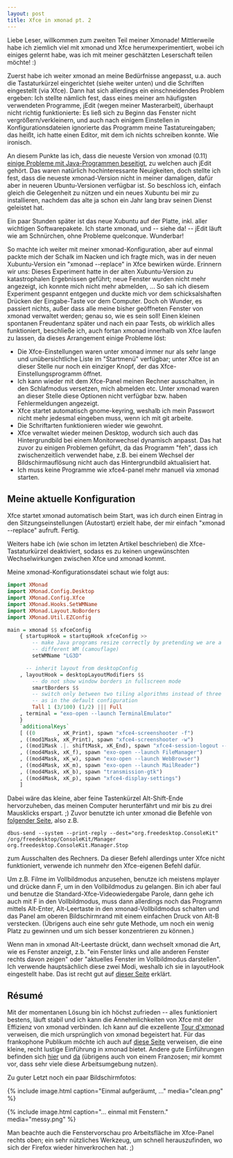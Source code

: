```yaml
---
layout: post
title: Xfce in xmonad pt. 2
---
```


Liebe Leser, willkommen zum zweiten Teil meiner Xmonade! Mittlerweile habe ich ziemlich viel mit xmonad und Xfce herumexperimentiert, wobei ich einiges gelernt habe, was ich mit meiner geschätzten Leserschaft teilen möchte! :)

Zuerst habe ich weiter xmonad an meine Bedürfnisse angepasst, u.a. auch die Tastaturkürzel eingerichtet (siehe weiter unten) und die Schriften eingestellt (via Xfce). Dann hat sich allerdings ein einschneidendes Problem ergeben: Ich stellte nämlich fest, dass eines meiner am häufigsten verwendeten Programme, jEdit (wegen meiner Masterarbeit), überhaupt nicht richtig funktionierte: Es ließ sich zu Beginn das Fenster nicht vergrößern/verkleinern, und auch nach einigem Einstellen in Konfigurationsdateien ignorierte das Programm meine Tastatureingaben; das heißt, ich hatte einen Editor, mit dem ich nichts schreiben konnte. Wie ironisch.

An diesem Punkte las ich, dass die neueste Version von xmonad (0.11) [einige Probleme mit Java-Programmen beseitigt](http://www.haskell.org/haskellwiki/Xmonad/Notable_changes_since_0.10), zu welchen auch jEdit gehört. Das waren natürlich hochinteressante Neuigkeiten, doch stellte ich fest, dass die neueste xmonad-Version nicht in meiner damaligen, dafür aber in neueren Ubuntu-Versionen verfügbar ist. So beschloss ich, einfach gleich die Gelegenheit zu nützen und ein neues Xubuntu bei mir zu installieren, nachdem das alte ja schon ein Jahr lang brav seinen Dienst geleistet hat.

Ein paar Stunden später ist das neue Xubuntu auf der Platte, inkl. aller wichtigen Softwarepakete. Ich starte xmonad, und -- siehe da! -- jEdit läuft wie am Schnürchen, ohne Probleme quelconque. Wunderbar!

So machte ich weiter mit meiner xmonad-Konfiguration, aber auf einmal packte mich der Schalk im Nacken und ich fragte mich, was in der neuen Xubuntu-Version ein "xmonad --replace" in Xfce bewirken würde. Erinnern wir uns: Dieses Experiment hatte in der alten Xubuntu-Version zu katastrophalen Ergebnissen geführt; neue Fenster wurden nicht mehr angezeigt, ich konnte mich nicht mehr abmelden, ... So sah ich diesem Experiment gespannt entgegen und duckte mich vor dem schicksalshaften Drücken der Eingabe-Taste vor dem Computer. Doch oh Wunder, es passiert nichts, außer dass alle meine bisher geöffneten Fenster von xmonad verwaltet werden; genau so, wie es sein soll! Einen kleinen spontanen Freudentanz später und nach ein paar Tests, ob wirklich alles funktioniert, beschließe ich, auch fortan xmonad innerhalb von Xfce laufen zu lassen, da dieses Arrangement einige Probleme löst:

- Die Xfce-Einstellungen waren unter xmonad immer nur als sehr lange und unübersichtliche Liste im "Startmenü" verfügbar; unter Xfce ist an dieser Stelle nur noch ein einziger Knopf, der das Xfce-Einstellungsprogramm öffnet.
- Ich kann wieder mit dem Xfce-Panel meinen Rechner ausschalten, in den Schlafmodus versetzen, mich abmelden etc. Unter xmonad waren an dieser Stelle diese Optionen nicht verfügbar bzw. haben Fehlermeldungen angezeigt.
- Xfce startet automatisch gnome-keyring, weshalb ich mein Passwort nicht mehr jedesmal eingeben muss, wenn ich mit git arbeite.
- Die Schriftarten funktionieren wieder wie gewohnt.
- Xfce verwaltet wieder meinen Desktop, wodurch sich auch das Hintergrundbild bei einem Monitorwechsel dynamisch anpasst. Das hat zuvor zu einigen Problemen geführt, da das Programm "feh", dass ich zwischenzeitlich verwendet habe, z.B. bei einem Wechsel der Bildschirmauflösung nicht auch das Hintergrundbild aktualisiert hat.
- Ich muss keine Programme wie xfce4-panel mehr manuell via xmonad starten.


Meine aktuelle Konfiguration
----------------------------

Xfce startet xmonad automatisch beim Start, was ich durch einen Eintrag in den Sitzungseinstellungen (Autostart) erzielt habe, der mir einfach "xmonad --replace" aufruft. Fertig.

Weiters habe ich (wie schon im letzten Artikel beschrieben) die Xfce-Tastaturkürzel deaktiviert, sodass es zu keinen ungewünschten Wechselwirkungen zwischen Xfce und xmonad kommt.

Meine xmonad-Konfigurationsdatei schaut wie folgt aus:

~~~ haskell
import XMonad
import XMonad.Config.Desktop
import XMonad.Config.Xfce
import XMonad.Hooks.SetWMName
import XMonad.Layout.NoBorders
import XMonad.Util.EZConfig

main = xmonad $$ xfceConfig
	{ startupHook = startupHook xfceConfig >>
	    -- make Java programs resize correctly by pretending we are a
	    -- different WM (camouflage)
	    setWMName "LG3D"

	  -- inherit layout from desktopConfig
	, layoutHook = desktopLayoutModifiers $$
	    -- do not show window borders in fullscreen mode
	    smartBorders $$
	    -- switch only between two tiling algorithms instead of three
	    -- as in the default configuration
	    Tall 1 (3/100) (1/2) ||| Full
	, terminal = "exo-open --launch TerminalEmulator"
	}
	`additionalKeys`
	[ ((0       , xK_Print), spawn "xfce4-screenshooter -f")
	, ((mod1Mask, xK_Print), spawn "xfce4-screenshooter -w")
	, ((mod1Mask .|. shiftMask, xK_End), spawn "xfce4-session-logout --halt")
	, ((mod4Mask, xK_f), spawn "exo-open --launch FileManager")
	, ((mod4Mask, xK_w), spawn "exo-open --launch WebBrowser")
	, ((mod4Mask, xK_m), spawn "exo-open --launch MailReader")
	, ((mod4Mask, xK_b), spawn "transmission-gtk")
	, ((mod4Mask, xK_p), spawn "xfce4-display-settings")
	]
~~~



Dabei wäre das kleine, aber feine Tastenkürzel Alt-Shift-Ende hervorzuheben, das meinen Computer herunterfährt und mir bis zu drei Mausklicks erspart. ;) Zuvor benutzte ich unter xmonad die Befehle von [folgender Seite](https://bbs.archlinux.org/viewtopic.php?id=127962), also z.B.

	dbus-send --system --print-reply --dest="org.freedesktop.ConsoleKit" /org/freedesktop/ConsoleKit/Manager org.freedesktop.ConsoleKit.Manager.Stop

zum Ausschalten des Rechners. Da dieser Befehl allerdings unter Xfce nicht funktioniert, verwende ich nunmehr den Xfce-eigenen Befehl dafür.

Um z.B. Filme im Vollbildmodus anzusehen, benutze ich meistens mplayer und drücke dann F, um in den Vollbildmodus zu gelangen. Bin ich aber faul und benutze die Standard-Xfce-Videowiedergabe Parole, dann gehe ich auch mit F in den Vollbildmodus, muss dann allerdings noch das Programm mittels Alt-Enter, Alt-Leertaste in den xmonad-Vollbildmodus schalten und das Panel am oberen Bildschirmrand mit einem einfachen Druck von Alt-B verstecken. (Übrigens auch eine sehr gute Methode, um noch ein wenig Platz zu gewinnen und um sich besser konzentrieren zu können.)

Wenn man in xmonad Alt-Leertaste drückt, dann wechselt xmonad die Art, wie es Fenster anzeigt, z.b. "ein Fenster links und alle anderen Fenster rechts davon zeigen" oder "aktuelles Fenster im Vollbildmodus darstellen". Ich verwende hauptsächlich diese zwei Modi, weshalb ich sie in layoutHook eingestellt habe. Das ist recht gut auf [dieser Seite](http://xmonad.org/xmonad-docs/xmonad-contrib/XMonad-Config-Desktop.html) erklärt.


Résumé
------

Mit der momentanen Lösung bin ich höchst zufrieden -- alles funktioniert bestens, läuft stabil und ich kann die Annehmlichkeiten von Xfce mit der Effizienz von xmonad verbinden. Ich kann auf die exzellente [Tour d'xmonad][Tour] verweisen, die mich ursprünglich von xmonad begeistert hat. Für das frankophone Publikum möchte ich auch auf [diese Seite](http://blog.fedora-fr.org/metal3d/post/Xmonad,-le-bureau-productif-orient%C3%A9-terminal) verweisen, die eine kleine, recht lustige Einführung in xmonad bietet. Andere gute Einführungen befinden sich [hier](http://www.nepherte.be/step-by-step-configuration-of-xmonad/) und [da](http://www.linuxandlife.com/2011/11/how-to-configure-xmonad-arch-linux.html) (übrigens auch von einem Franzosen; mir kommt vor, dass sehr viele diese Arbeitsumgebung nutzen).

Zu guter Letzt noch ein paar Bildschirmfotos:

{% include image.html caption="Einmal aufgeräumt, ..." media="clean.png" %}

{% include image.html caption="... einmal mit Fenstern." media="messy.png" %}

Man beachte auch die Fenstervorschau pro Arbeitsfläche im Xfce-Panel rechts oben; ein sehr nützliches Werkzeug, um schnell herauszufinden, wo sich der Firefox wieder hinverkrochen hat. ;)


[Tour]: http://xmonad.org/tour.html
